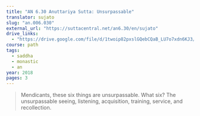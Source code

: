 ```yaml
---
title: "AN 6.30 Anuttariya Sutta: Unsurpassable"
translator: sujato
slug: "an.006.030"
external_url: "https://suttacentral.net/an6.30/en/sujato"
drive_links:
  - "https://drive.google.com/file/d/1twoip82pxslGQebCQaB_LU7o7xdn6KJ3/view?usp=drivesdk"
course: path
tags:
  - saddha
  - monastic
  - an
year: 2018
pages: 3
---
```


> Mendicants, these six things are unsurpassable. What six? The unsurpassable seeing, listening, acquisition, training, service, and recollection.

